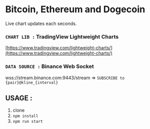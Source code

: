# Bitcoin, Ethereum and Dogecoin
Live chart updates each seconds.

### `CHART LIB :` TradingView Lightweight Charts
[https://www.tradingview.com/lightweight-charts/](https://www.tradingview.com/lightweight-charts/)

### `DATA SOURCE :` Binance Web Socket
wss://stream.binance.com:9443/stream => `SUBSCRIBE to {pair}@kline_{interval}`

## USAGE : 
1. clone
2. `npm install`
3. `npm run start`